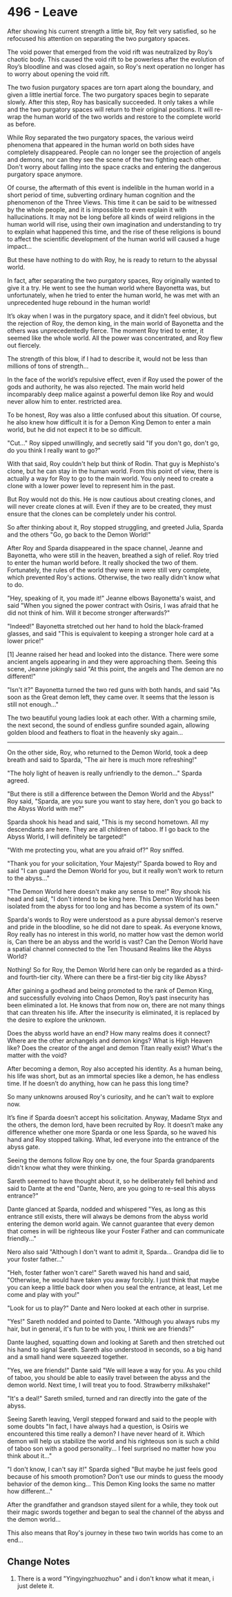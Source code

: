 # 496 - Leave

After showing his current strength a little bit, Roy felt very satisfied, so he refocused his attention on separating the two purgatory spaces.

The void power that emerged from the void rift was neutralized by Roy’s chaotic body. This caused the void rift to be powerless after the evolution of Roy’s bloodline and was closed again, so Roy's next operation no longer has to worry about opening the void rift.

The two fusion purgatory spaces are torn apart along the boundary, and given a little inertial force. The two purgatory spaces begin to separate slowly. After this step, Roy has basically succeeded. It only takes a while and the two purgatory spaces will return to their original positions. It will re-wrap the human world of the two worlds and restore to the complete world as before.

While Roy separated the two purgatory spaces, the various weird phenomena that appeared in the human world on both sides have completely disappeared. People can no longer see the projection of angels and demons, nor can they see the scene of the two fighting each other. Don't worry about falling into the space cracks and entering the dangerous purgatory space anymore.

Of course, the aftermath of this event is indelible in the human world in a short period of time, subverting ordinary human cognition and the phenomenon of the Three Views. This time it can be said to be witnessed by the whole people, and it is impossible to even explain it with hallucinations. It may not be long before all kinds of weird religions in the human world will rise, using their own imagination and understanding to try to explain what happened this time, and the rise of these religions is bound to affect the scientific development of the human world will caused a huge impact...

But these have nothing to do with Roy, he is ready to return to the abyssal world.

In fact, after separating the two purgatory spaces, Roy originally wanted to give it a try. He went to see the human world where Bayonetta was, but unfortunately, when he tried to enter the human world, he was met with an unprecedented huge rebound in the human world!

It’s okay when I was in the purgatory space, and it didn’t feel obvious, but the rejection of Roy, the demon king, in the main world of Bayonetta and the others was unprecedentedly fierce. The moment Roy tried to enter, it seemed like the whole world. All the power was concentrated, and Roy flew out fiercely.

The strength of this blow, if I had to describe it, would not be less than millions of tons of strength...

In the face of the world’s repulsive effect, even if Roy used the power of the gods and authority, he was also rejected. The main world held incomparably deep malice against a powerful demon like Roy and would never allow him to enter. restricted area.

To be honest, Roy was also a little confused about this situation. Of course, he also knew how difficult it is for a Demon King Demon to enter a main world, but he did not expect it to be so difficult.

"Cut..." Roy sipped unwillingly, and secretly said "If you don't go, don't go, do you think I really want to go?"

With that said, Roy couldn't help but think of Rodin. That guy is Mephisto's clone, but he can stay in the human world. From this point of view, there is actually a way for Roy to go to the main world. You only need to create a clone with a lower power level to represent him in the past.

But Roy would not do this. He is now cautious about creating clones, and will never create clones at will. Even if they are to be created, they must ensure that the clones can be completely under his control.

So after thinking about it, Roy stopped struggling, and greeted Julia, Sparda and the others "Go, go back to the Demon World!"

After Roy and Sparda disappeared in the space channel, Jeanne and Bayonetta, who were still in the heaven, breathed a sigh of relief. Roy tried to enter the human world before. It really shocked the two of them. Fortunately, the rules of the world they were in were still very complete, which prevented Roy's actions. Otherwise, the two really didn't know what to do.

"Hey, speaking of it, you made it!" Jeanne elbows Bayonetta's waist, and said "When you signed the power contract with Osiris, I was afraid that he did not think of him. Will it become stronger afterwards?"

"Indeed!" Bayonetta stretched out her hand to hold the black-framed glasses, and said "This is equivalent to keeping a stronger hole card at a lower price!"

[1] Jeanne raised her head and looked into the distance. There were some ancient angels appearing in and they were approaching them. Seeing this scene, Jeanne jokingly said "At this point, the angels and The demon are no different!"

"Isn't it?" Bayonetta turned the two red guns with both hands, and said "As soon as the Great demon left, they came over. It seems that the lesson is still not enough..."

The two beautiful young ladies look at each other. With a charming smile, the next second, the sound of endless gunfire sounded again, allowing golden blood and feathers to float in the heavenly sky again...

***

On the other side, Roy, who returned to the Demon World, took a deep breath and said to Sparda, "The air here is much more refreshing!"

"The holy light of heaven is really unfriendly to the demon..." Sparda agreed.

"But there is still a difference between the Demon World and the Abyss!" Roy said, "Sparda, are you sure you want to stay here, don't you go back to the Abyss World with me?"

Sparda shook his head and said, "This is my second hometown. All my descendants are here. They are all children of taboo. If I go back to the Abyss World, I will definitely be targeted!"

"With me protecting you, what are you afraid of?" Roy sniffed.

"Thank you for your solicitation, Your Majesty!" Sparda bowed to Roy and said "I can guard the Demon World for you, but it really won't work to return to the abyss..."

"The Demon World here doesn't make any sense to me!" Roy shook his head and said, "I don't intend to be king here. This Demon World has been isolated from the abyss for too long and has become a system of its own."

Sparda's words to Roy were understood as a pure abyssal demon's reserve and pride in the bloodline, so he did not dare to speak. As everyone knows, Roy really has no interest in this world, no matter how vast the demon world is, Can there be an abyss and the world is vast? Can the Demon World have a spatial channel connected to the Ten Thousand Realms like the Abyss World?

Nothing! So for Roy, the Demon World here can only be regarded as a third- and fourth-tier city. Where can there be a first-tier big city like Abyss?

After gaining a godhead and being promoted to the rank of Demon King, and successfully evolving into Chaos Demon, Roy’s past insecurity has been eliminated a lot. He knows that from now on, there are not many things that can threaten his life. After the insecurity is eliminated, it is replaced by the desire to explore the unknown.

Does the abyss world have an end? How many realms does it connect? Where are the other archangels and demon kings? What is High Heaven like? Does the creator of the angel and demon Titan really exist? What's the matter with the void?

After becoming a demon, Roy also accepted his identity. As a human being, his life was short, but as an immortal species like a demon, he has endless time. If he doesn’t do anything, how can he pass this long time?

So many unknowns aroused Roy's curiosity, and he can't wait to explore now.

It’s fine if Sparda doesn’t accept his solicitation. Anyway, Madame Styx and the others, the demon lord, have been recruited by Roy. It doesn’t make any difference whether one more Sparda or one less Sparda, so he waved his hand and Roy stopped talking. What, led everyone into the entrance of the abyss gate.

Seeing the demons follow Roy one by one, the four Sparda grandparents didn't know what they were thinking.

Sareth seemed to have thought about it, so he deliberately fell behind and said to Dante at the end "Dante, Nero, are you going to re-seal this abyss entrance?"

Dante glanced at Sparda, nodded and whispered "Yes, as long as this entrance still exists, there will always be demons from the abyss world entering the demon world again. We cannot guarantee that every demon that comes in will be righteous like your Foster Father and can communicate friendly..."

Nero also said "Although I don't want to admit it, Sparda... Grandpa did lie to your foster father..."

"Heh, foster father won't care!" Sareth waved his hand and said, "Otherwise, he would have taken you away forcibly. I just think that maybe you can keep a little back door when you seal the entrance, at least, Let me come and play with you!"

"Look for us to play?" Dante and Nero looked at each other in surprise.

"Yes!" Sareth nodded and pointed to Dante. "Although you always rubs my hair, but in general, it's fun to be with you, I think we are friends?"

Dante laughed, squatting down and looking at Sareth and then stretched out his hand to signal Sareth. Sareth also understood in seconds, so a big hand and a small hand were squeezed together.

"Yes, we are friends!" Dante said "We will leave a way for you. As you child of taboo, you should be able to easily travel between the abyss and the demon world. Next time, I will treat you to food. Strawberry milkshake!"

"It's a deal!" Sareth smiled, turned and ran directly into the gate of the abyss.

Seeing Sareth leaving, Vergil stepped forward and said to the people with some doubts "In fact, I have always had a question, is Osiris we encountered this time really a demon? I have never heard of it. Which demon will help us stabilize the world and his righteous son is such a child of taboo son with a good personality... I feel surprised no matter how you think about it..."

"I don't know, I can't say it!" Sparda sighed "But maybe he just feels good because of his smooth promotion? Don't use our minds to guess the moody behavior of the demon king... This Demon King looks the same no matter how different..."

After the grandfather and grandson stayed silent for a while, they took out their magic swords together and began to seal the channel of the abyss and the demon world...

This also means that Roy's journey in these two twin worlds has come to an end...

## Change Notes

1. There is a word "Yingyingzhuozhuo" and i don't know what it mean, i just delete it.
